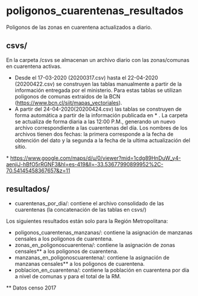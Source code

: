 # poligonos_cuarentenas_resultados

Poligonos de las zonas en cuarentena actualizados a diario.

## csvs/
En la carpeta /csvs se almacenan un archivo diario con las zonas/comunas en cuarentena activas.
* Desde el 17-03-2020 (20200317.csv) hasta el 22-04-2020 (20200422.csv) se construyen las tablas manualmente a partir de la información entregada por el ministerio. Para estas tablas se utilizan poligonos de comunas extraidos de la BCN (https://www.bcn.cl/siit/mapas_vectoriales).
* A partir del 24-04-2020(20200424.csv) las tablas se construyen de forma automática a partir de la información publicada en \* . La carpeta se actualiza de forma diaria a las  12:00 P.M., generando un nuevo archivo correspondiente a las cuarentenas del día. Los nombres de los archivos tienen dos fechas: la primera corresponde a la fecha de obtención del dato y la segunda a la fecha de la ultima actualización del sitio.

\* https://www.google.com/maps/d/u/0/viewer?mid=1cdg89HnDuW_y4-aenjiJ-hBfO5rRGNF3&hl=es-419&ll=-33.53677990899952%2C-70.54145458367657&z=11

## resultados/
* cuarentenas_por_dia/: contiene el archivo consolidado de las cuarentenas (la concatenación de las tablas en csvs/)

Los siguientes resultados están solo para la Región Metropolitana:
* poligonos_cuarentenas_manzanas/: contiene la asignación de manzanas censales a los poligonos de cuarentena.
* zonas_en_poligonoscuarentena/: contiene la asignación de zonas censales\** a los poligonos de cuarentena.
* manzanas_en_poligonoscuarentena/: contiene la asignación de manzanas censales\** a los poligonos de cuarentena.
* poblacion_en_cuarentena/: contiene la población en cuarentena por día a nivel de comunas y para el total de la RM.

\** Datos censo 2017
